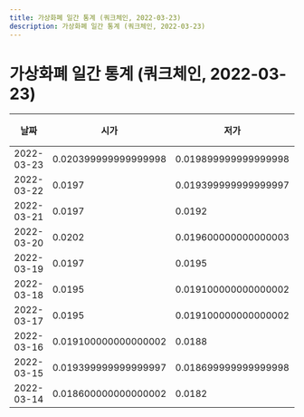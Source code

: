 ```yaml
---
title: 가상화폐 일간 통계 (쿼크체인, 2022-03-23)
description: 가상화폐 일간 통계 (쿼크체인, 2022-03-23)
---
```



가상화폐 일간 통계 (쿼크체인, 2022-03-23)
===

|날짜|시가|저가|고가|종가|비고|
|--|--|--|--|--|--|
|2022-03-23|0.020399999999999998|0.019899999999999998|0.0208|0.0206|    |
|2022-03-22|0.0197|0.019399999999999997|0.020399999999999998|0.020399999999999998|    |
|2022-03-21|0.0197|0.0192|0.019899999999999998|0.0197|    |
|2022-03-20|0.0202|0.019600000000000003|0.020399999999999998|0.0197|    |
|2022-03-19|0.0197|0.0195|0.020300000000000002|0.0202|    |
|2022-03-18|0.0195|0.019100000000000002|0.0198|0.0197|    |
|2022-03-17|0.0195|0.019100000000000002|0.019600000000000003|0.0195|    |
|2022-03-16|0.019100000000000002|0.0188|0.019600000000000003|0.0195|    |
|2022-03-15|0.019399999999999997|0.018699999999999998|0.0195|0.0192|    |
|2022-03-14|0.018600000000000002|0.0182|0.0197|0.0195|    |

